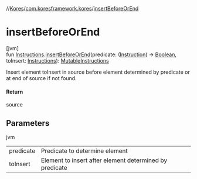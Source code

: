 //[Kores](../../index.md)/[com.koresframework.kores](index.md)/[insertBeforeOrEnd](insert-before-or-end.md)

# insertBeforeOrEnd

[jvm]\
fun [Instructions](-instructions/index.md).[insertBeforeOrEnd](insert-before-or-end.md)(predicate: ([Instruction](-instruction/index.md)) -> [Boolean](https://kotlinlang.org/api/latest/jvm/stdlib/kotlin/-boolean/index.html), toInsert: [Instructions](-instructions/index.md)): [MutableInstructions](-mutable-instructions/index.md)

Insert element toInsert in source before element determined by predicate or at end of source if not found.

#### Return

source

## Parameters

jvm

| | |
|---|---|
| predicate | Predicate to determine element |
| toInsert | Element to insert after element determined by predicate |
